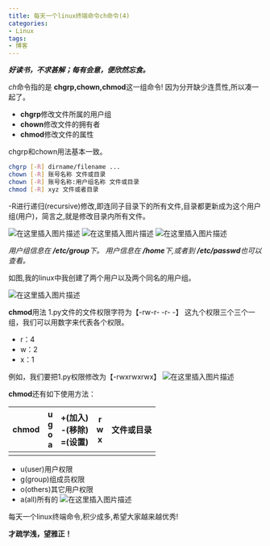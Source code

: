 ```yaml
---
title: 每天一个linux终端命令ch命令(4)
categories: 
- Linux
tags: 
- 博客
---
```

***好读书，不求甚解；每有会意，便欣然忘食。*** 

*ch*命令指的是 **chgrp,chown,chmod**这一组命令! 因为分开缺少连贯性,所以凑一起了。

- **chgrp**修改文件所属的用户组
- **chown**修改文件的拥有者
- **chmod**修改文件的属性

chgrp和chown用法基本一致。

```bash
chgrp [-R] dirname/filename ...
chown [-R] 账号名称 文件或目录
chown [-R] 账号名称:用户组名称 文件或目录
chmod [-R] xyz 文件或者目录
```

-R进行递归(recursive)修改,即连同子目录下的所有文件,目录都更新成为这个用户组(用户)，简言之,就是修改目录内所有文件。

![在这里插入图片描述](https://img-blog.csdnimg.cn/20200224134116955.png) ![在这里插入图片描述](https://img-blog.csdnimg.cn/20200224133722573.png) ![在这里插入图片描述](https://img-blog.csdnimg.cn/2020022413385138.png) 

*用户组信息在 **/etc/group**下。* *用户信息在 **/home**下,或者到 **/etc/passwd**也可以查看。*

 如图,我的linux中我创建了两个用户以及两个同名的用户组。

![在这里插入图片描述](https://img-blog.csdnimg.cn/20200224134751654.png?x-oss-process=image/watermark,type_ZmFuZ3poZW5naGVpdGk,shadow_10,text_aHR0cHM6Ly9ibG9nLmNzZG4ubmV0L3FxXzQzODI2MjEy,size_16,color_FFFFFF,t_70) 

**chmod**用法 1.py文件的文件权限字符为【-rw-r- -r- -】 这九个权限三个三个一组，我们可以用数字来代表各个权限。

- r：4
- w：2
- x：1

例如，我们要把1.py权限修改为【-rwxrwxrwx】 ![在这里插入图片描述](https://img-blog.csdnimg.cn/20200224140054988.png?x-oss-process=image/watermark,type_ZmFuZ3poZW5naGVpdGk,shadow_10,text_aHR0cHM6Ly9ibG9nLmNzZG4ubmV0L3FxXzQzODI2MjEy,size_16,color_FFFFFF,t_70) 

**chmod**还有如下使用方法：

| chmod<br> | u<br> g <br>  o <br>  a <br> | +(加入)<br> -(移除)<br> =(设置) <br> | r<br>   w <br>   x <br> | 文件或目录 |
| :-------: | :--------------------------: | :----------------------------------: | :---------------------: | :--------: |
|           |                              |                                      |                         |            |

- u(user)用户权限
- g(group)组成员权限
- o(others)其它用户权限
- a(all)所有的 ![在这里插入图片描述](https://img-blog.csdnimg.cn/20200224143227333.png?x-oss-process=image/watermark,type_ZmFuZ3poZW5naGVpdGk,shadow_10,text_aHR0cHM6Ly9ibG9nLmNzZG4ubmV0L3FxXzQzODI2MjEy,size_16,color_FFFFFF,t_70)

每天一个linux终端命令,积少成多,希望大家越来越优秀!

**才疏学浅，望雅正！**